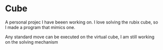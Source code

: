 # Cube
A personal projec I have beeen working on. I love solving the rubix cube, so I made a program that mimics one.

Any standard move can be executed on the virtual cube, I am still working on the solving mechanism
